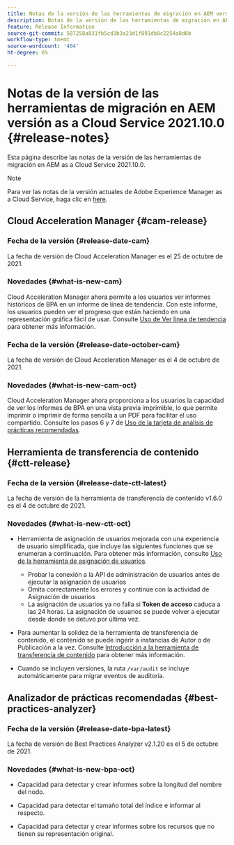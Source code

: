 ```yaml
---
title: Notas de la versión de las herramientas de migración en AEM versión as a Cloud Service 2021.10.0
description: Notas de la versión de las herramientas de migración en AEM versión as a Cloud Service 2021.11.0
feature: Release Information
source-git-commit: 587258a831fb5cd3b3a23d1f891db8c2254a8d6b
workflow-type: tm+mt
source-wordcount: '404'
ht-degree: 6%

---
```



# Notas de la versión de las herramientas de migración en AEM versión as a Cloud Service 2021.10.0 {#release-notes}

Esta página describe las notas de la versión de las herramientas de migración en AEM as a Cloud Service 2021.10.0.

>[!NOTE]
>Para ver las notas de la versión actuales de Adobe Experience Manager as a Cloud Service, haga clic en [here](https://experienceleague.adobe.com/docs/experience-manager-cloud-service/release-notes/release-notes/release-notes-current.html?lang=es).

## Cloud Acceleration Manager {#cam-release}

### Fecha de la versión {#release-date-cam}

La fecha de versión de Cloud Acceleration Manager es el 25 de octubre de 2021.

### Novedades {#what-is-new-cam}

Cloud Acceleration Manager ahora permite a los usuarios ver informes históricos de BPA en un informe de línea de tendencia. Con este informe, los usuarios pueden ver el progreso que están haciendo en una representación gráfica fácil de usar. Consulte [Uso de Ver línea de tendencia](https://experienceleague.adobe.com/docs/experience-manager-cloud-service/moving/cloud-acceleration-manager/using-cam/cam-readiness-phase.html?lang=en#trendline-view-cam) para obtener más información.

### Fecha de la versión {#release-date-october-cam}

La fecha de versión de Cloud Acceleration Manager es el 4 de octubre de 2021.

### Novedades {#what-is-new-cam-oct}

Cloud Acceleration Manager ahora proporciona a los usuarios la capacidad de ver los informes de BPA en una vista previa imprimible, lo que permite imprimir o imprimir de forma sencilla a un PDF para facilitar el uso compartido. Consulte los pasos 6 y 7 de [Uso de la tarjeta de análisis de prácticas recomendadas](https://experienceleague.adobe.com/docs/experience-manager-cloud-service/moving/cloud-acceleration-manager/using-cam/cam-readiness-phase.html?lang=en#best-practices-analysis).


## Herramienta de transferencia de contenido {#ctt-release}

### Fecha de la versión {#release-date-ctt-latest}

La fecha de versión de la herramienta de transferencia de contenido v1.6.0 es el 4 de octubre de 2021.

### Novedades {#what-is-new-ctt-oct}

* Herramienta de asignación de usuarios mejorada con una experiencia de usuario simplificada, que incluye las siguientes funciones que se enumeran a continuación. Para obtener más información, consulte [Uso de la herramienta de asignación de usuarios](https://experienceleague.adobe.com/docs/experience-manager-cloud-service/moving/cloud-migration/content-transfer-tool/user-mapping-tool/using-user-mapping-tool.html).
   * Probar la conexión a la API de administración de usuarios antes de ejecutar la asignación de usuarios
   * Omita correctamente los errores y continúe con la actividad de Asignación de usuarios
   * La asignación de usuarios ya no falla si **Token de acceso** caduca a las 24 horas. La asignación de usuarios se puede volver a ejecutar desde donde se detuvo por última vez.

* Para aumentar la solidez de la herramienta de transferencia de contenido, el contenido se puede ingerir a instancias de Autor o de Publicación a la vez. Consulte [Introducción a la herramienta de transferencia de contenido](https://experienceleague.adobe.com/docs/experience-manager-cloud-service/moving/cloud-migration/content-transfer-tool/getting-started-content-transfer-tool.html?lang=en) para obtener más información.

* Cuando se incluyen versiones, la ruta `/var/audit` se incluye automáticamente para migrar eventos de auditoría.

## Analizador de prácticas recomendadas {#best-practices-analyzer}

### Fecha de la versión {#release-date-bpa-latest}

La fecha de versión de Best Practices Analyzer v2.1.20 es el 5 de octubre de 2021.

### Novedades {#what-is-new-bpa-oct}

* Capacidad para detectar y crear informes sobre la longitud del nombre del nodo.

* Capacidad para detectar el tamaño total del índice e informar al respecto.

* Capacidad para detectar y crear informes sobre los recursos que no tienen su representación original.